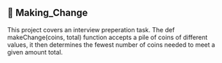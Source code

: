 ## :file_folder: Making_Change

This project covers an interview preperation task. The def makeChange(coins, total) function accepts a pile of coins of different values, it then determines the fewest number of coins needed to meet a given amount total.

